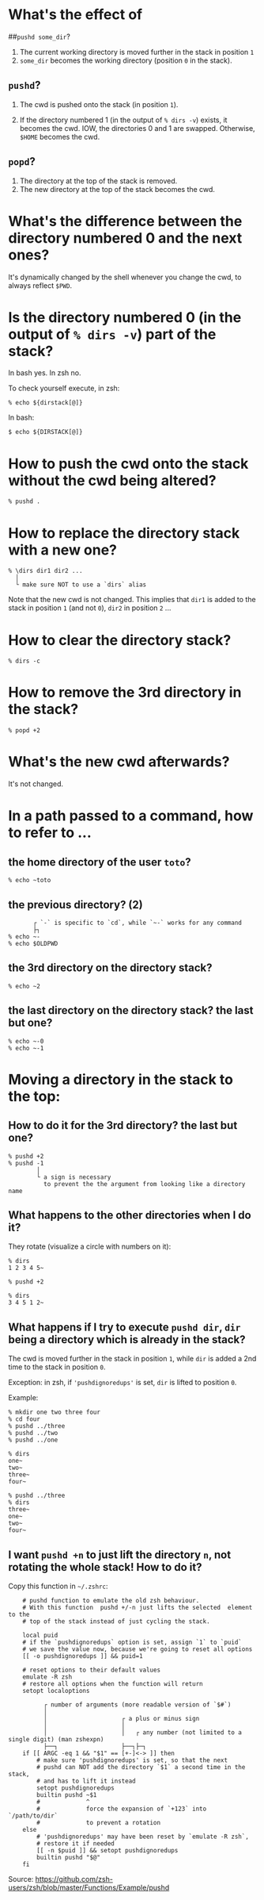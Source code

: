 # What's the effect of
##`pushd some_dir`?

   1. The current working directory is moved further in the stack in position `1`
   2. `some_dir` becomes the working directory (position `0` in the stack).

## `pushd`?

   1. The cwd is pushed onto the stack (in position `1`).

   2. If the directory numbered 1 (in the output of `% dirs -v`) exists, it becomes the cwd.
      IOW, the directories 0 and 1 are swapped.
      Otherwise, `$HOME` becomes the cwd.

## `popd`?

1. The directory at the top of the stack is removed.
2. The new directory at the top of the stack becomes the cwd.

##
# What's the difference between the directory numbered 0 and the next ones?

It's dynamically  changed by the  shell whenever you  change the cwd,  to always
reflect `$PWD`.

# Is the directory numbered 0 (in the output of `% dirs -v`) part of the stack?

In bash yes.
In zsh no.

To check yourself execute, in zsh:

    % echo ${dirstack[@]}

In bash:

    $ echo ${DIRSTACK[@]}

##
# How to push the cwd onto the stack without the cwd being altered?

    % pushd .

# How to replace the directory stack with a new one?

    % \dirs dir1 dir2 ...
      │
      └ make sure NOT to use a `dirs` alias

Note that the new cwd is not changed.
This implies that  `dir1` is added to  the stack in position `1`  (and not `0`),
`dir2` in position `2` ...

# How to clear the directory stack?

    % dirs -c

#
# How to remove the 3rd directory in the stack?

    % popd +2

# What's the new cwd afterwards?

It's not changed.

#
# In a path passed to a command, how to refer to ...
## the home directory of the user `toto`?

    % echo ~toto

## the previous directory?  (2)

           ┌ `-` is specific to `cd`, while `~-` works for any command
           ├┐
    % echo ~-
    % echo $OLDPWD

## the 3rd directory on the directory stack?

    % echo ~2

## the last directory on the directory stack?  the last but one?

    % echo ~-0
    % echo ~-1

#
# Moving a directory in the stack to the top:
## How to do it for the 3rd directory?  the last but one?

    % pushd +2
    % pushd -1
            │
            └ a sign is necessary
              to prevent the the argument from looking like a directory name

## What happens to the other directories when I do it?

They rotate (visualize a circle with numbers on it):

    % dirs
    1 2 3 4 5~

    % pushd +2

    % dirs
    3 4 5 1 2~

## What happens if I try to execute `pushd dir`, `dir` being a directory which is already in the stack?

The cwd is  moved further in the stack  in position `1`, while `dir`  is added a
2nd time to the stack in position `0`.

Exception:
in zsh, if `'pushdignoredups'` is set, `dir` is lifted to position `0`.

Example:

    % mkdir one two three four
    % cd four
    % pushd ../three
    % pushd ../two
    % pushd ../one

    % dirs
    one~
    two~
    three~
    four~

    % pushd ../three
    % dirs
    three~
    one~
    two~
    four~

## I want `pushd +n` to just lift the directory `n`, not rotating the whole stack!  How to do it?

Copy this function in `~/.zshrc`:

        # pushd function to emulate the old zsh behaviour.
        # With this function  pushd +/-n just lifts the selected  element to the
        # top of the stack instead of just cycling the stack.

        local puid
        # if the `pushdignoredups` option is set, assign `1` to `puid`
        # we save the value now, because we're going to reset all options
        [[ -o pushdignoredups ]] && puid=1

        # reset options to their default values
        emulate -R zsh
        # restore all options when the function will return
        setopt localoptions

              ┌ number of arguments (more readable version of `$#`)
              │
              │                     ┌ a plus or minus sign
              │                     │
              │                     │   ┌ any number (not limited to a single digit) (man zshexpn)
              ├──┐                  ├──┐├─┐
        if [[ ARGC -eq 1 && "$1" == [+-]<-> ]] then
            # make sure 'pushdignoredups' is set, so that the next
            # pushd can NOT add the directory `$1` a second time in the stack,
            # and has to lift it instead
            setopt pushdignoredups
            builtin pushd ~$1
            #             ^
            #             force the expansion of `+123` into `/path/to/dir`
            #             to prevent a rotation
        else
            # 'pushdignoredups' may have been reset by `emulate -R zsh`,
            # restore it if needed
            [[ -n $puid ]] && setopt pushdignoredups
            builtin pushd "$@"
        fi

Source: <https://github.com/zsh-users/zsh/blob/master/Functions/Example/pushd>

